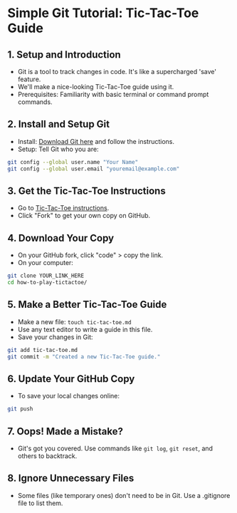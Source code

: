 # Simple Git Tutorial: Tic-Tac-Toe Guide

## 1. Setup and Introduction
- Git is a tool to track changes in code. It's like a supercharged 'save' feature.
- We'll make a nice-looking Tic-Tac-Toe guide using it.
- Prerequisites: Familiarity with basic terminal or command prompt commands.

## 2. Install and Setup Git
- Install: [Download Git here](https://git-scm.com/book/en/v2/Getting-Started-Installing-Git) and follow the instructions.
- Setup: Tell Git who you are:
```bash
git config --global user.name "Your Name"
git config --global user.email "youremail@example.com"
```

## 3. Get the Tic-Tac-Toe Instructions
- Go to [Tic-Tac-Toe instructions](https://github.com/avidrucker/how-to-play-tictactoe).
- Click "Fork" to get your own copy on GitHub.

## 4. Download Your Copy
- On your GitHub fork, click "code" > copy the link.
- On your computer:

```bash
git clone YOUR_LINK_HERE
cd how-to-play-tictactoe/
```

## 5. Make a Better Tic-Tac-Toe Guide
- Make a new file: `touch tic-tac-toe.md`
- Use any text editor to write a guide in this file.
- Save your changes in Git:
```bash
git add tic-tac-toe.md
git commit -m "Created a new Tic-Tac-Toe guide."
```

## 6. Update Your GitHub Copy
- To save your local changes online:
```bash
git push
```

## 7. Oops! Made a Mistake?
- Git's got you covered. Use commands like `git log`, `git reset`, and others to backtrack.

## 8. Ignore Unnecessary Files
- Some files (like temporary ones) don't need to be in Git. Use a .gitignore file to list them.
